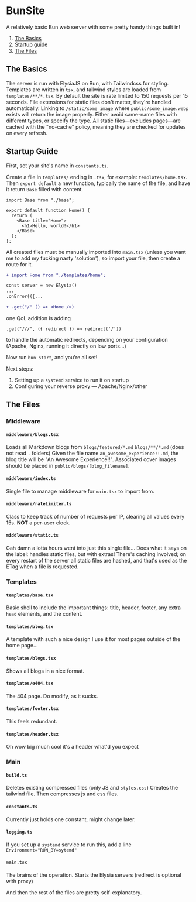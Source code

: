 # BunSite

A relatively basic Bun web server with some pretty handy things built in!

1. [The Basics](#the-basics)
2. [Startup guide](#startup-guide)
3. [The Files](#the-files)

## The Basics

The server is run with ElysiaJS on Bun, with Tailwindcss for styling. 
Templates are written in `tsx`, and tailwind styles are loaded from `templates/**/*.tsx`.
By default the site is rate limited to 150 requests per 15 seconds.
File extensions for static files don't matter, they're handled automatically. Linking to `/static/some_image` where `public/some_image.webp` exists will return the image properly. Either avoid same-name files with different types, or specify the type.
All static files—excludes pages—are cached with the "no-cache" policy, meaning they are checked for updates on every refresh.

## Startup Guide

First, set your site's name in `constants.ts`.

Create a file in `templates/` ending in `.tsx`, for example: `templates/home.tsx`.
Then `export default` a new function, typically the name of the file, and have it return `Base` filled with content.
```tsx
import Base from "./base";

export default function Home() {
  return (
    <Base title="Home">
      <h1>Hello, world!</h1>
    </Base>
  );
};
```

All created files must be manually imported into `main.tsx` (unless you want me to add my fucking nasty 'solution'), so import your file, then create a route for it.
```diff
+ import Home from "./templates/home";

const server = new Elysia()
...
.onError(({...

+ .get("/" () => <Home />)
```
one QoL addition is adding
```tsx
.get("///", ({ redirect }) => redirect('/'))
```
to handle the automatic redirects, depending on your configuration (Apache, Nginx, running it directly on low ports...)

Now run `bun start`, and you're all set!

Next steps:
1. Setting up a `systemd` service to run it on startup
2. Configuring your reverse proxy — Apache/Nginx/other

## The Files

### Middleware

#### `middleware/blogs.tsx`

Loads all Markdown blogs from `blogs/featured/*.md` `blogs/**/*.md` (does not read `.` folders)
Given the file name `an_awesome_experience!!.md`, the blog title will be "An Awesome Experience!!".
Associated cover images should be placed in `public/blogs/[blog_filename]`.

#### `middleware/index.ts`

Single file to manage middleware for `main.tsx` to import from.

#### `middleware/rateLimiter.ts`

Class to keep track of number of requests per IP, clearing all values every 15s. **NOT** a per-user clock.

#### `middleware/static.ts`

Gah damn a lotta hours went into just this single file...
Does what it says on the label: handles static files, but with extras!
There's caching involved; on every restart of the server all static files are hashed, and that's used as the ETag when a file is requested.

### Templates

#### `templates/base.tsx`

Basic shell to include the important things: title, header, footer, any extra `head` elements, and the content.

#### `templates/blog.tsx`

A template with such a nice design I use it for most pages outside of the home page...

#### `templates/blogs.tsx`

Shows all blogs in a nice format.

#### `templates/e404.tsx`

The 404 page. Do modify, as it sucks.

#### `templates/footer.tsx`

This feels redundant.

#### `templates/header.tsx`

Oh wow big much cool it's a header what'd you expect

### Main

#### `build.ts`

Deletes existing compressed files (only JS and `styles.css`)
Creates the tailwind file.
Then compresses js and css files.

#### `constants.ts`

Currently just holds one constant, might change later.

#### `logging.ts`

If you set up a `systemd` service to run this, add a line `Environment="RUN_BY=sytemd"`

#### `main.tsx`

The brains of the operation. Starts the Elysia servers (redirect is optional with proxy)



And then the rest of the files are pretty self-explanatory.
